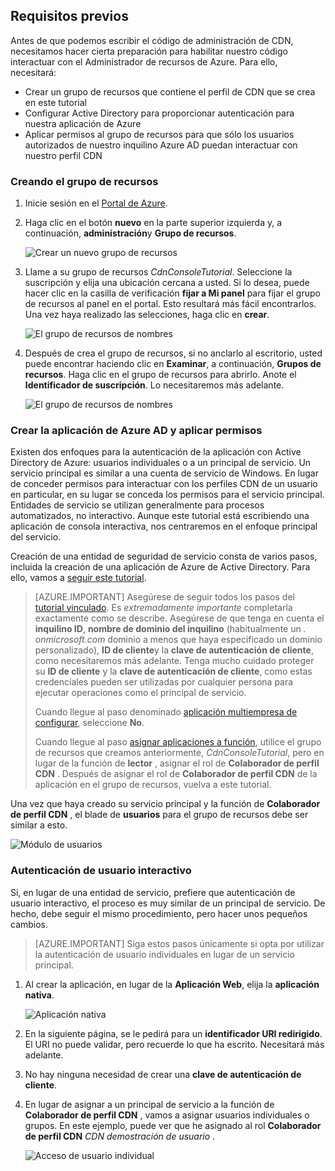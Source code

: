 ## <a name="prerequisites"></a>Requisitos previos

Antes de que podemos escribir el código de administración de CDN, necesitamos hacer cierta preparación para habilitar nuestro código interactuar con el Administrador de recursos de Azure.  Para ello, necesitará:

* Crear un grupo de recursos que contiene el perfil de CDN que se crea en este tutorial
* Configurar Active Directory para proporcionar autenticación para nuestra aplicación de Azure
* Aplicar permisos al grupo de recursos para que sólo los usuarios autorizados de nuestro inquilino Azure AD puedan interactuar con nuestro perfil CDN

### <a name="creating-the-resource-group"></a>Creando el grupo de recursos

1. Inicie sesión en el [Portal de Azure](https://portal.azure.com).

2. Haga clic en el botón **nuevo** en la parte superior izquierda y, a continuación, **administración**y **Grupo de recursos**.
    
    ![Crear un nuevo grupo de recursos](./media/cdn-app-dev-prep/cdn-new-rg-1-include.png)

3. Llame a su grupo de recursos *CdnConsoleTutorial*.  Seleccione la suscripción y elija una ubicación cercana a usted.  Si lo desea, puede hacer clic en la casilla de verificación **fijar a Mi panel** para fijar el grupo de recursos al panel en el portal.  Esto resultará más fácil encontrarlos.  Una vez haya realizado las selecciones, haga clic en **crear**.

    ![El grupo de recursos de nombres](./media/cdn-app-dev-prep/cdn-new-rg-2-include.png)

4. Después de crea el grupo de recursos, si no anclarlo al escritorio, usted puede encontrar haciendo clic en **Examinar**, a continuación, **Grupos de recursos**.  Haga clic en el grupo de recursos para abrirlo.  Anote el **Identificador de suscripción**.  Lo necesitaremos más adelante.

    ![El grupo de recursos de nombres](./media/cdn-app-dev-prep/cdn-subscription-id-include.png)

### <a name="creating-the-azure-ad-application-and-applying-permissions"></a>Crear la aplicación de Azure AD y aplicar permisos

Existen dos enfoques para la autenticación de la aplicación con Active Directory de Azure: usuarios individuales o a un principal de servicio. Un servicio principal es similar a una cuenta de servicio de Windows.  En lugar de conceder permisos para interactuar con los perfiles CDN de un usuario en particular, en su lugar se conceda los permisos para el servicio principal.  Entidades de servicio se utilizan generalmente para procesos automatizados, no interactivo.  Aunque este tutorial está escribiendo una aplicación de consola interactiva, nos centraremos en el enfoque principal del servicio.

Creación de una entidad de seguridad de servicio consta de varios pasos, incluida la creación de una aplicación de Azure de Active Directory.  Para ello, vamos a [seguir este tutorial](../articles/resource-group-create-service-principal-portal.md).

> [AZURE.IMPORTANT] Asegúrese de seguir todos los pasos del [tutorial vinculado](../articles/resource-group-create-service-principal-portal.md).  Es *extremadamente importante* completarla exactamente como se describe.  Asegúrese de que tenga en cuenta el **inquilino ID**, **nombre de dominio del inquilino** (habitualmente un *. onmicrosoft.com* dominio a menos que haya especificado un dominio personalizado), **ID de cliente**y la **clave de autenticación de cliente**, como necesitaremos más adelante.  Tenga mucho cuidado proteger su **ID de cliente** y la **clave de autenticación de cliente**, como estas credenciales pueden ser utilizadas por cualquier persona para ejecutar operaciones como el principal de servicio. 
>   
> Cuando llegue al paso denominado [aplicación multiempresa de configurar](../articles/resource-group-create-service-principal-portal.md#configure-multi-tenant-application), seleccione **No**.
> 
> Cuando llegue al paso [asignar aplicaciones a función](../articles/resource-group-create-service-principal-portal.md#assign-application-to-role), utilice el grupo de recursos que creamos anteriormente, *CdnConsoleTutorial*, pero en lugar de la función de **lector** , asignar el rol de **Colaborador de perfil CDN** .  Después de asignar el rol de **Colaborador de perfil CDN** de la aplicación en el grupo de recursos, vuelva a este tutorial. 

Una vez que haya creado su servicio principal y la función de **Colaborador de perfil CDN** , el blade de **usuarios** para el grupo de recursos debe ser similar a esto.

![Módulo de usuarios](./media/cdn-app-dev-prep/cdn-service-principal-include.png)


### <a name="interactive-user-authentication"></a>Autenticación de usuario interactivo

Si, en lugar de una entidad de servicio, prefiere que autenticación de usuario interactivo, el proceso es muy similar de un principal de servicio.  De hecho, debe seguir el mismo procedimiento, pero hacer unos pequeños cambios.

> [AZURE.IMPORTANT] Siga estos pasos únicamente si opta por utilizar la autenticación de usuario individuales en lugar de un servicio principal.

1. Al crear la aplicación, en lugar de la **Aplicación Web**, elija la **aplicación nativa**. 
    
    ![Aplicación nativa](./media/cdn-app-dev-prep/cdn-native-application-include.png)
    
2. En la siguiente página, se le pedirá para un **identificador URI redirigido**.  El URI no puede validar, pero recuerde lo que ha escrito.  Necesitará más adelante. 

3. No hay ninguna necesidad de crear una **clave de autenticación de cliente**.

4. En lugar de asignar a un principal de servicio a la función de **Colaborador de perfil CDN** , vamos a asignar usuarios individuales o grupos.  En este ejemplo, puede ver que he asignado al rol **Colaborador de perfil CDN** *CDN demostración de usuario* .  
    
    ![Acceso de usuario individual](./media/cdn-app-dev-prep/cdn-aad-user-include.png)

